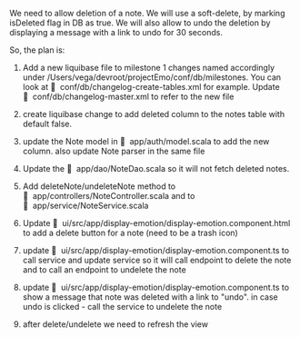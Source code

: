 We need to allow deletion of a note. We will use a soft-delete, by marking isDeleted flag in DB as true. We will also allow to undo the deletion by displaying a message with a link to undo for 30 seconds.

So, the plan is:

1.  Add a new liquibase file to milestone 1 changes named accordingly under /Users/vega/devroot/projectEmo/conf/db/milestones. You can look at 📄  conf/db/changelog-create-tables.xml for example. Update 📄  conf/db/changelog-master.xml to refer to the new file
    
2.  create liquibase change to add deleted column to the notes table with default false.
    
3.  update the Note model in 📄  app/auth/model.scala to add the new column. also update Note parser in the same file
    
4.  Update the 📄  app/dao/NoteDao.scala so it will not fetch deleted notes.
    
5.  Add deleteNote/undeleteNote method to 📄  app/controllers/NoteController.scala and to 📄  app/service/NoteService.scala
    
6.  Update 📄  ui/src/app/display-emotion/display-emotion.component.html to add a delete button for a note (need to be a trash icon)
    
7.  update 📄  ui/src/app/display-emotion/display-emotion.component.ts to call service and update service so it will call endpoint to delete the note and to call an endpoint to undelete the note
    
8.  update 📄  ui/src/app/display-emotion/display-emotion.component.ts to show a message that note was deleted with a link to "undo". in case undo is clicked - call the service to undelete the note
    
9.  after delete/undelete we need to refresh the view
